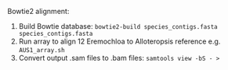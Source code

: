 Bowtie2 alignment:
1. Build Bowtie database: `bowtie2-build species_contigs.fasta species_contigs.fasta`
2. Run array to align 12 Eremochloa to Alloteropsis reference e.g. `AUS1_array.sh`
3. Convert output .sam files to .bam files: `samtools view -bS - > `
